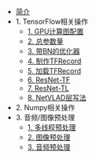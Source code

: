 * [简介]()
* 1\. TensorFlow相关操作
    * [1. GPU计算图配置](tensorflow/GPU计算图配置.md)
    * [2. 总参数量](tensorflow/总参数量.md)
    * [3. 带BN的优化器](tensorflow/带BN的优化器.md)
    * [4. 制作TFRecord](tensorflow/制作TFRecord.md)
    * [5. 加载TFRecord](tensorflow/加载TFRecord.md)
    * [6. ResNet-TF](tensorflow/ResNet-TF.md)
    * [7. ResNet-TL](tensorflow/ResNet-TL.md)
    * [8. NetVLAD层写法](tensorflow/NetVLAD层写法.md)
* 2\. Numpy相关操作
* 3\. 音频\/图像预处理
    * [1. 多线程预处理](preprocessing/多线程预处理.md)
    * [2. 图像预处理](preprocessing/图像预处理.md)
    * [3. 音频预处理](preprocessing/音频预处理.md)